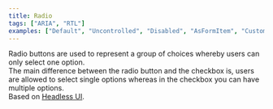 ```yaml
---
title: Radio
tags: ["ARIA", "RTL"]
examples: ["Default", "Uncontrolled", "Disabled", "AsFormItem", "Customization"]
---
```


Radio buttons are used to represent a group of choices whereby users can only select one option.
<br/>
The main difference between the radio button and the checkbox is, users are allowed to select single options whereas in the checkbox you can have multiple options.
<br/>
Based on [Headless UI](https://headlessui.com/).
